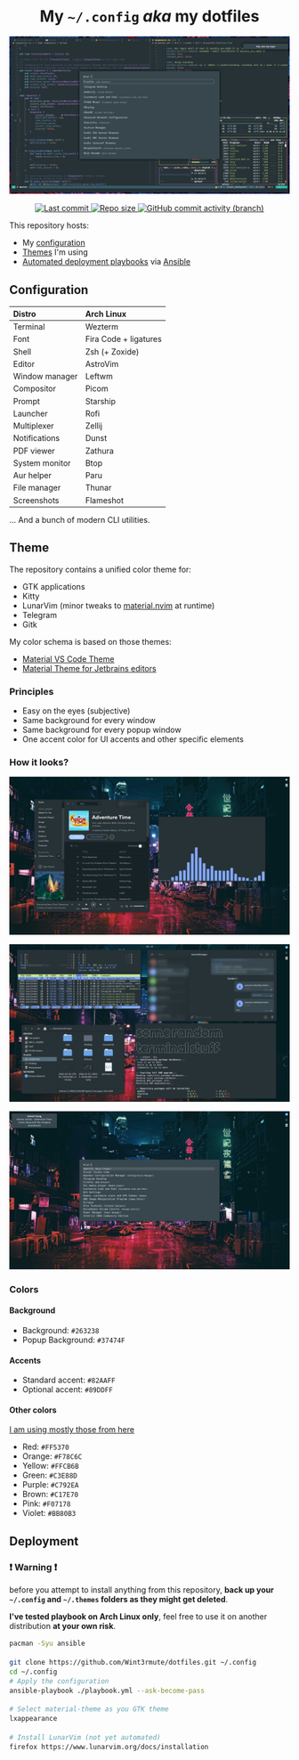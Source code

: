 <div align="center">
<h1>My <code>~/.config</code> <i>aka</i> my dotfiles</h1>
<p>
    <img src="docs/vim.jpg" alt="Lunarvim configuration">
</p>
<p>
    <a href="/pulse">
        <img alt="Last commit" src="https://img.shields.io/github/last-commit/wint3rmute/dotfiles?color=C3E88D&style=for-the-badge"/>
    </a>
    <a href="/">
        <img alt="Repo size" src="https://img.shields.io/github/repo-size/Wint3rmute/dotfiles?color=FF5370&style=for-the-badge"/>
    </a>
    <a href="/">
        <img alt="GitHub commit activity (branch)" src="https://img.shields.io/github/commit-activity/t/wint3rmute/dotfiles?style=for-the-badge&color=%2382AAFF">
    </a>
</p>
</div>


This repository hosts:

- My [configuration](#configuration)
- [Themes](#theme) I'm using
- [Automated deployment playbooks](#deployment) via [Ansible](https://www.ansible.com/)

## Configuration

| Distro | Arch Linux |
| :-- | :-- |
| Terminal | Wezterm |
| Font | Fira Code + ligatures |
| Shell | Zsh (+ Zoxide) |
| Editor | AstroVim |
| Window manager | Leftwm |
| Compositor | Picom |
| Prompt | Starship |
| Launcher | Rofi |
| Multiplexer | Zellij |
| Notifications | Dunst |
| PDF viewer | Zathura |
| System monitor | Btop |
| Aur helper | Paru |
| File manager | Thunar |
| Screenshots | Flameshot |

... And a bunch of modern CLI utilities.

## Theme

The repository contains a unified color theme for:

- GTK applications
- Kitty
- LunarVim (minor tweaks to
  [material.nvim](https://github.com/marko-cerovac/material.nvim) at runtime)
- Telegram
- Gitk

My color schema is based on those themes:

- [Material VS Code Theme](https://github.com/equinusocio/vsc-material-theme)
- [Material Theme for Jetbrains editors](https://github.com/ChrisRM/material-theme-jetbrains)

### Principles

- Easy on the eyes (subjective)
- Same background for every window
- Same background for every popup window
- One accent color for UI accents and other specific elements

### How it looks?

![Music](docs/music.jpg)

![Random stuff](docs/random.jpg)

![Popups](docs/popups.jpg)

### Colors
#### Background

- Background: `#263238`
- Popup Background: `#37474F`

#### Accents

- Standard accent: `#82AAFF`
- Optional accent: `#89DDFF`

#### Other colors

[I am using mostly those from here](https://github.com/equinusocio/vsc-material-theme)

- Red:    `#FF5370`
- Orange: `#F78C6C`
- Yellow: `#FFCB6B`
- Green:  `#C3E88D`
- Purple: `#C792EA`
- Brown:  `#C17E70`
- Pink:   `#F07178`
- Violet: `#BB80B3`

## Deployment

### ❗ Warning ❗

before you attempt to install anything from this repository, **back up your
`~/.config` and `~/.themes` folders as they might get deleted**.

**I've tested playbook on Arch Linux only**, feel free to use it on another
distribution **at your own risk**.


```bash
pacman -Syu ansible

git clone https://github.com/Wint3rmute/dotfiles.git ~/.config
cd ~/.config
# Apply the configuration
ansible-playbook ./playbook.yml --ask-become-pass  

# Select material-theme as you GTK theme
lxappearance

# Install LunarVim (not yet automated)
firefox https://www.lunarvim.org/docs/installation
```
